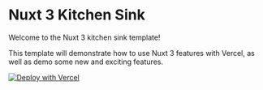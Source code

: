 # Nuxt 3 Kitchen Sink

Welcome to the Nuxt 3 kitchen sink template!

This template will demonstrate how to use Nuxt 3 features with Vercel, as well as demo some new and exciting features.

[![Deploy with Vercel](https://vercel.com/button)](https://vercel.com/new/clone?repository-url=https%3A%2F%2Fgithub.com%2Fvercel%2Fnuxt3-kitchen-sink&project-name=nuxt3&repository-name=nuxt3&demo-title=Nuxt%203%20Kitchen%20Sink&demo-url=https%3A%2F%2Fnuxt3-kitchen-sink.vercel.app%2F&demo-image=https%3A%2F%2Fassets.vercel.com%2Fimage%2Fupload%2Fv1673746665%2Fnuxt3_pkwbk6.png)